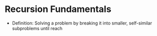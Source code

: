 # Recursion Fundamentals
- Definition: Solving a problem by breaking it into smaller, self-similar subproblems until reach